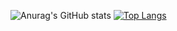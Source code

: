 ![Anurag's GitHub stats](https://github-readme-stats.vercel.app/api?username=Sples1&show_icons=true&theme=midnight-purple)
[![Top Langs](https://github-readme-stats.vercel.app/api/top-langs/?username=Sples1&layout=compact)](https://github.com/Sples1/Entity)
